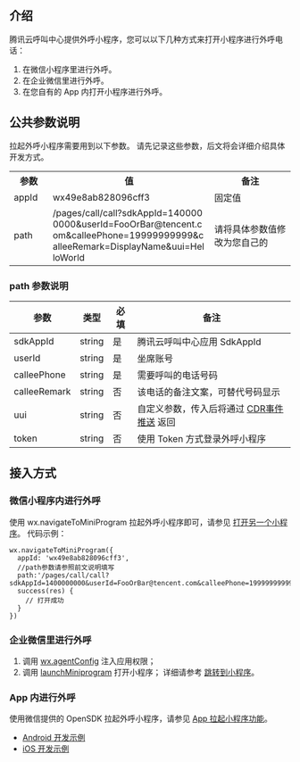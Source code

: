 ## 介绍
腾讯云呼叫中心提供外呼小程序，您可以以下几种方式来打开小程序进行外呼电话：
1. 在微信小程序里进行外呼。
2. 在企业微信里进行外呼。
3. 在您自有的 App 内打开小程序进行外呼。

## 公共参数说明
拉起外呼小程序需要用到以下参数。
请先记录这些参数，后文将会详细介绍具体开发方式。
<table>
   <tr>
      <th style="width:5%">参数</td>
      <th style="width:40%">值</td>
      <th  style="width:20%">备注</td>
   </tr>
   <tr>
      <td >appId</td>
      <td >wx49e8ab828096cff3</td>
      <td >固定值</td>
   </tr>
   <tr>
      <td>path</td>
      <td style="word-break: break-all">/pages/call/call?sdkAppId=1400000000&userId=FooOrBar@tencent.com&calleePhone=19999999999&calleeRemark=DisplayName&uui=HelloWorld</td>
      <td>请将具体参数值修改为您自己的</td>
   </tr>
</table>

### path 参数说明

| 参数           | 类型     | 必填 | 备注                                                                            |
| ------------ | ------ | -- | ----------------------------------------------------------------------------- |
| sdkAppId     | string | 是  | 腾讯云呼叫中心应用 SdkAppId                                                             |
| userId       | string | 是  | 坐席账号                                                                          |
| calleePhone  | string | 是  | 需要呼叫的电话号码                                                                     |
| calleeRemark | string | 否  | 该电话的备注文案，可替代号码显示                                                              |
| uui          | string | 否  | 自定义参数，传入后将通过 [CDR事件推送](https://cloud.tencent.com/document/product/679/67257) 返回 |
| token        | string | 否  | 使用 Token 方式登录外呼小程序                                                              |

## 接入方式
### 微信小程序内进行外呼
使用 wx.navigateToMiniProgram 拉起外呼小程序即可，请参见 [打开另一个小程序](https://developers.weixin.qq.com/miniprogram/dev/api/navigate/wx.navigateToMiniProgram.html)。
代码示例：
```
wx.navigateToMiniProgram({
  appId: 'wx49e8ab828096cff3',
  //path参数请参照前文说明填写
  path:'/pages/call/call?sdkAppId=1400000000&userId=FooOrBar@tencent.com&calleePhone=19999999999&calleeRemark=DisplayName&uui=HelloWorld',
  success(res) {
    // 打开成功
  }
})
```

### 企业微信里进行外呼
1. 调用 [ wx.agentConfig](https://work.weixin.qq.com/api/doc/90000/90136/94313) 注入应用权限；
2. 调用 [launchMiniprogram]( https://work.weixin.qq.com/api/doc/90000/90136/93098) 打开小程序；
详细请参考 [跳转到小程序](https://developer.work.weixin.qq.com/document/path/93114)。


### App 内进行外呼
使用微信提供的 OpenSDK 拉起外呼小程序，请参见 [App 拉起小程序功能](https://developers.weixin.qq.com/doc/oplatform/Mobile_App/Launching_a_Mini_Program/Launching_a_Mini_Program.html)。
- [Android 开发示例](https://developers.weixin.qq.com/doc/oplatform/Mobile_App/Launching_a_Mini_Program/Android_Development_example.html)
- [iOS 开发示例](https://developers.weixin.qq.com/doc/oplatform/Mobile_App/Launching_a_Mini_Program/iOS_Development_example.html)
